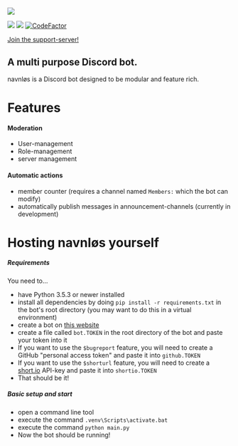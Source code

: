 #  

![](https://github.com/joseywoermann/navnlos/blob/master/assets/navnlos.PNG)

![](https://badgen.net/github/release/joseywoermann/navnlos/stable?color=black) ![](https://badgen.net/github/last-commit/joseywoermann/navnlos?color=black) [![CodeFactor](https://www.codefactor.io/repository/github/joseywoermann/navnlos/badge)](https://www.codefactor.io/repository/github/joseywoermann/navnlos)

[Join the support-server!](https://discord.gg/52TbNHPBU9)

## A multi purpose Discord bot.

navnløs is a Discord bot designed to be modular and feature rich.

# Features

#### Moderation

* User-management
* Role-management
* server management



#### Automatic actions

* member counter (requires a channel named `Members:` which the bot can modify)
* automatically publish messages in announcement-channels (currently in development)


# Hosting navnløs yourself

##### Requirements

You need to...
* have Python 3.5.3 or newer installed
* install all dependencies by doing `pip install -r requirements.txt` in the bot's root directory (you may want to do this in a virtual environment)
* create a bot on [this website](https://discord.com/developers/applications/)
* create a file called `bot.TOKEN` in the root directory of the bot and paste your token into it
* If you want to use the `$bugreport` feature, you will need to create a GitHub "personal access token" and paste it into `github.TOKEN`
* If you want to use the `$shorturl` feature, you will need to create a [short.io](https://short.io/) API-key and paste it into `shortio.TOKEN`
* That should be it!

##### Basic setup and start

* open a command line tool
* execute the command `.venv\Scripts\activate.bat`
* execute the command `python main.py`
* Now the bot should be running!
